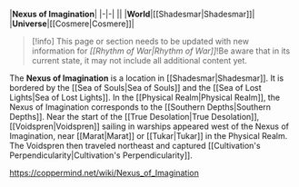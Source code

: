 |**Nexus of Imagination**|
|-|-|
||
|**World**|[[Shadesmar\|Shadesmar]]|
|**Universe**|[[Cosmere\|Cosmere]]|

> [!info] This page or section needs to be updated with new information for *[[Rhythm of War\|Rhythm of War]]*!Be aware that in its current state, it may not include all additional content yet.

The **Nexus of Imagination** is a location in [[Shadesmar\|Shadesmar]]. It is bordered by the [[Sea of Souls\|Sea of Souls]] and the [[Sea of Lost Lights\|Sea of Lost Lights]]. In the [[Physical Realm\|Physical Realm]], the Nexus of Imagination corresponds to the [[Southern Depths\|Southern Depths]].
Near the start of the [[True Desolation\|True Desolation]], [[Voidspren\|Voidspren]] sailing in warships appeared west of the Nexus of Imagination, near [[Marat\|Marat]] or [[Tukar\|Tukar]] in the Physical Realm. The Voidspren then traveled northeast and captured [[Cultivation's Perpendicularity\|Cultivation's Perpendicularity]].



https://coppermind.net/wiki/Nexus_of_Imagination